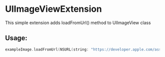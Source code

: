 # UIImageViewExtension

This simple extension adds loadFromUrl() method to UIImageView class

## Usage:
```Swift
exampleImage.loadFromUrl(NSURL(string: "https://developer.apple.com/assets/elements/icons/128x128/swift.png")!)
```
